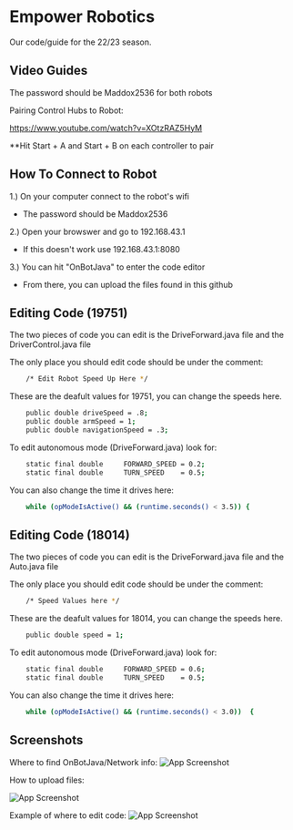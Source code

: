 
# Empower Robotics

Our code/guide for the 22/23 season.

## Video Guides
The password should be Maddox2536 for both robots 

Pairing Control Hubs to Robot:

https://www.youtube.com/watch?v=XOtzRAZ5HyM

**Hit Start + A and Start + B on each controller to pair

## How To Connect to Robot
1.) On your computer connect to the robot's wifi

* The password should be Maddox2536

2.) Open your browswer and go to 192.168.43.1

* If this doesn't work use 192.168.43.1:8080

3.) You can hit "OnBotJava" to enter the code editor

* From there, you can upload the files found in this github 

## Editing Code (19751)

The two pieces of code you can edit is the DriveForward.java file and the DriverControl.java file

The only place you should edit code should be under the comment:

```bash
    /* Edit Robot Speed Up Here */
```

These are the deafult values for 19751, you can change the speeds here.


```bash
    public double driveSpeed = .8;
    public double armSpeed = 1;
    public double navigationSpeed = .3;
```

To edit autonomous mode (DriveForward.java) look for:

```bash
    static final double     FORWARD_SPEED = 0.2;
    static final double     TURN_SPEED    = 0.5;
```

You can also change the time it drives here:


```bash
    while (opModeIsActive() && (runtime.seconds() < 3.5)) {
```

## Editing Code (18014)

The two pieces of code you can edit is the DriveForward.java file and the Auto.java file

The only place you should edit code should be under the comment:

```bash
    /* Speed Values here */
```

These are the deafult values for 18014, you can change the speeds here.


```bash
    public double speed = 1;
```

To edit autonomous mode (DriveForward.java) look for:

```bash
    static final double     FORWARD_SPEED = 0.6;
    static final double     TURN_SPEED    = 0.5;
```

You can also change the time it drives here:


```bash
    while (opModeIsActive() && (runtime.seconds() < 3.0))  {
```

## Screenshots

Where to find OnBotJava/Network info:
![App Screenshot](https://i.ibb.co/61BJSt6/SS1.png)

How to upload files:

![App Screenshot](https://i.ibb.co/T4Y53BS/SS2.png)

Example of where to edit code:
![App Screenshot](https://i.ibb.co/wMSvXCp/SS3.png)


